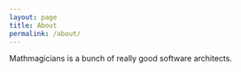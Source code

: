 ```yaml
---
layout: page
title: About
permalink: /about/
---
```


Mathmagicians is a bunch of really good software architects.

